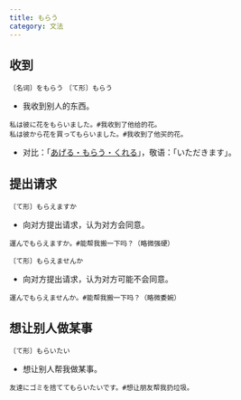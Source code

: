 ```yaml
---
title: もらう
category: 文法
---
```


## 收到

`〔名词〕をもらう`
`〔て形〕もらう`

- 我收到别人的东西。

```example
私は彼に花をもらいました。#我收到了他给的花。
私は彼から花を買ってもらいました。#我收到了他买的花。
```

- 对比：「[あげる・もらう・くれる](ageru-morau-kureru)」，敬语：「いただきます」。

## 提出请求

`〔て形〕もらえますか`

- 向对方提出请求，认为对方会同意。

```example
運んでもらえますか。#能帮我搬一下吗？（略微强硬）
```

`〔て形〕もらえませんか`

- 向对方提出请求，认为对方可能不会同意。

```example
運んでもらえませんか。#能帮我搬一下吗？（略微委婉）
```

## 想让别人做某事

`〔て形〕もらいたい`

- 想让别人帮我做某事。

```example
友達にゴミを捨ててもらいたいです。#想让朋友帮我扔垃圾。
```
